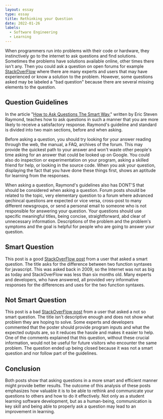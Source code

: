 ```yaml
---
layout: essay
type: essay
title: Rethinking your Question
date: 2022-01-26
labels:
  - Software Engineering
  - Learning
---
```


When programmers run into problems with their code or hardware, they instinctively go to the internet to ask questions and find solutions. Sometimes the problems have solutions available online, other times there isn't any. Then you could ask a question on open forums for example <a href="https://stackoverflow.com/">StackOverFlow</a> where there are many experts and users that may have experienced or know a solution to the problem. However, some questions asked may be labeled a "bad question" because there are several missing elements to the question.

## Question Guidelines
In the article "<a href="http://www.catb.org/esr/faqs/smart-questions.html">How to Ask Questions The Smart Way</a>," written by Eric Steven Raymond, teaches how to ask questions in such a manner that you are more likely to receive a satisfactory response. Raymond's guideline and standard is divided into two main sections, before and when asking.

Before asking a question, you should try looking for your answer reading through the web, the manual, a FAQ, archives of the forum. This may provide the quickest path to your answer and won't waste other people's time asking for an answer that could be looked up on Google. You could also do inspection or experimentation on your program, asking a skilled friend for help, or looking in the source code. When you ask your question, displaying the fact that you have done these things first, shows an aptitude for learning from the responses.

When asking a question, Raymond's guidelines also has DONT'S that should be considered when asking a question. Forum posts should be related to the topic, very elementary question to a forum where advanced qechincal questions are expected or vice versa, cross-post to many different newsgroups, or send a personal email to someone who is not responsible for answering your question. Your questions should use specific meaningful titles, being concise, straightforward, abd clear of unnecessary information. Descriptions of the problem and the problem's symptoms and the goal is helpful for people who are going to answer your question. 

## Smart Question
This post is a good <a href="https://stackoverflow.com/questions/336859/var-functionname-function-vs-function-functionname">StackOverFlow post</a> from a user that asked a smart question. The title asks for the difference between two function syntaxes for javascript. This was asked back in 2009, so the Internet was not as big as today and StackOverFlow was less than six months old. Many experts and developers, who have answered, all provided very informative responses for the differences and uses for the two function syntaxes.

## Not Smart Question
This post is a bad <a href="https://stackoverflow.com/questions/39564143/sum-of-squares-homework">StackOverFlow post</a> from a user that asked a not so smart question. The title isn't descriptive enough and does not show what problem they are hoping to solve. Some experts and developers commented that the poster should provide program inputs and what the expected outputs are, so it reduces the hassle and makes it easier to help. One of the comments explained that this question, without these crucial information, would not be useful for future visitors who encounter the same problem. The question ended up being closed because it was not a smart question and nor follow part of the guidelines.

## Conclusion
Both posts show that asking questions in a more smart and efficient manner might provide better results. The outcome of this analysis of these posts emphasizes how valuable it is to be able to rethink and communicate your questions to others and how to do it effectively. Not only as a student learning software development, but as a human-being, communication is key skill and being able to properly ask a question may lead to an improvement in learning.
